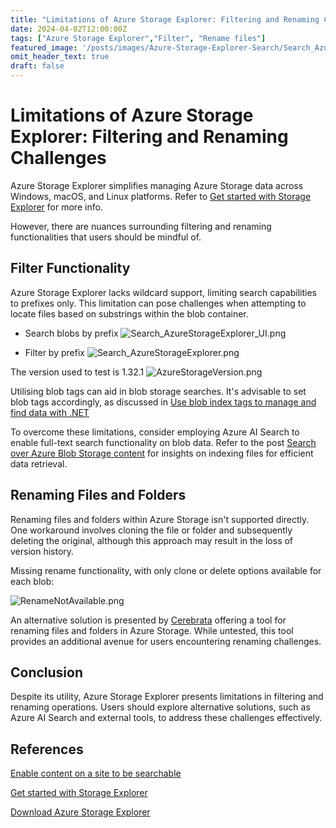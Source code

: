 ```yaml
---
title: "Limitations of Azure Storage Explorer: Filtering and Renaming Challenges"
date: 2024-04-02T12:00:00Z
tags: ["Azure Storage Explorer","Filter", "Rename files"]
featured_image: '/posts/images/Azure-Storage-Explorer-Search/Search_AzureStorageExplorer_UI.png'
omit_header_text: true
draft: false
---
```


# Limitations of Azure Storage Explorer: Filtering and Renaming Challenges

Azure Storage Explorer simplifies managing Azure Storage data across Windows, macOS, and Linux platforms. Refer to [Get started with Storage Explorer](https://learn.microsoft.com/en-us/azure/storage/storage-explorer/vs-azure-tools-storage-manage-with-storage-explorer?tabs=windows&wt.mc_id=MVP_308367) for more info.

However, there are nuances surrounding filtering and renaming functionalities that users should be mindful of.

## Filter Functionality
 
Azure Storage Explorer lacks wildcard support, limiting search capabilities to prefixes only. This limitation can pose challenges when attempting to locate files based on substrings within the blob container.

- Search blobs by prefix
![Search_AzureStorageExplorer_UI.png](../images/Azure-Storage-Explorer-Search/Search_AzureStorageExplorer_UI.png)

- Filter by prefix
![Search_AzureStorageExplorer.png](../images/Azure-Storage-Explorer-Search/Search_AzureStorageExplorer.png)

The version used to test is 1.32.1 
![AzureStorageVersion.png](../images/Azure-Storage-Explorer-Search/AzureStorageVersion.png)

Utilising blob tags can aid in blob storage searches. It's advisable to set blob tags accordingly, as discussed in [Use blob index tags to manage and find data with .NET](https://learn.microsoft.com/en-us/azure/storage/blobs/storage-blob-tags?wt.mc_id=MVP_308367)

To overcome these limitations, consider employing Azure AI Search to enable full-text search functionality on blob data. Refer to the post [Search over Azure Blob Storage content](https://learn.microsoft.com/en-us/azure/search/search-blob-storage-integration?wt.mc_id=MVP_308367) for insights on indexing files for efficient data retrieval.

## Renaming Files and Folders

Renaming files and folders within Azure Storage isn't supported directly. One workaround involves cloning the file or folder and subsequently deleting the original, although this approach may result in the loss of version history.

Missing rename functionality, with only clone or delete options available for each blob:

![RenameNotAvailable.png](../images/Azure-Storage-Explorer-Search/RenameNotAvailable.png)

An alternative solution is presented by [Cerebrata](https://cerebrata.com/blog/renaming-files-and-folders-in-azure-file-storage#:~:text=To%20rename%20a%20file%20or,popup%20window%20that%20opens%20up) offering a tool for renaming files and folders in Azure Storage. While untested, this tool provides an additional avenue for users encountering renaming challenges.

## Conclusion

Despite its utility, Azure Storage Explorer presents limitations in filtering and renaming operations. Users should explore alternative solutions, such as Azure AI Search and external tools, to address these challenges effectively.

## References

[Enable content on a site to be searchable](https://learn.microsoft.com/en-us/sharepoint/make-site-content-searchable?wt.mc_id=MVP_308367)

[Get started with Storage Explorer](https://learn.microsoft.com/en-us/azure/storage/storage-explorer/vs-azure-tools-storage-manage-with-storage-explorer?tabs=windows&wt.mc_id=MVP_308367)

[Download Azure Storage Explorer](https://azure.microsoft.com/en-gb/products/storage/storage-explorer)